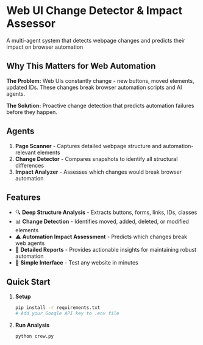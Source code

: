# Web UI Change Detector & Impact Assessor

A multi-agent system that detects webpage changes and predicts their impact on browser automation

## Why This Matters for Web Automation

**The Problem:** Web UIs constantly change - new buttons, moved elements, updated IDs. These changes break browser automation scripts and AI agents.

**The Solution:** Proactive change detection that predicts automation failures before they happen.

## Agents

1. **Page Scanner** - Captures detailed webpage structure and automation-relevant elements
2. **Change Detector** - Compares snapshots to identify all structural differences
3. **Impact Analyzer** - Assesses which changes would break browser automation

## Features

- 🔍 **Deep Structure Analysis** - Extracts buttons, forms, links, IDs, classes
- 📊 **Change Detection** - Identifies moved, added, deleted, or modified elements
- ⚠️ **Automation Impact Assessment** - Predicts which changes break web agents
- 📝 **Detailed Reports** - Provides actionable insights for maintaining robust automation
- 🚀 **Simple Interface** - Test any website in minutes

## Quick Start

1. **Setup**

   ```bash
   pip install -r requirements.txt
   # Add your Google API key to .env file
   ```

2. **Run Analysis**

   ```bash
   python crew.py
   ```
